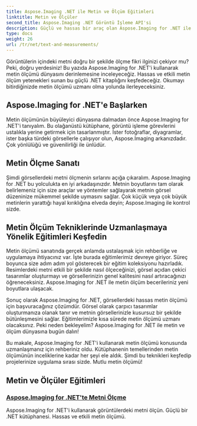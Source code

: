 ```yaml
---
title: Aspose.Imaging .NET ile Metin ve Ölçüm Eğitimleri
linktitle: Metin ve Ölçüler
second_title: Aspose.Imaging .NET Görüntü İşleme API'si
description: Güçlü ve hassas bir araç olan Aspose.Imaging for .NET ile görüntülerdeki metni nasıl ölçeceğinizi öğrenin. Metin ölçüm tekniklerinde uzmanlaşmak için eğitimleri keşfedin.
type: docs
weight: 26
url: /tr/net/text-and-measurements/
---
```


Görüntülerin içindeki metni doğru bir şekilde ölçme fikri ilginizi çekiyor mu? Peki, doğru yerdesiniz! Bu yazıda Aspose.Imaging for .NET'i kullanarak metin ölçümü dünyasını derinlemesine inceleyeceğiz. Hassas ve etkili metin ölçüm yetenekleri sunan bu güçlü .NET kitaplığını keşfedeceğiz. Okumayı bitirdiğinizde metin ölçümü uzmanı olma yolunda ilerleyeceksiniz.

## Aspose.Imaging for .NET'e Başlarken

Metin ölçümünün büyüleyici dünyasına dalmadan önce Aspose.Imaging for .NET'i tanıyalım. Bu olağanüstü kütüphane, görüntü işleme görevlerini ustalıkla yerine getirmek için tasarlanmıştır. İster fotoğraflar, diyagramlar, ister başka türdeki görsellerle çalışıyor olun, Aspose.Imaging arkanızdadır. Çok yönlülüğü ve güvenilirliği ile ünlüdür.

## Metin Ölçme Sanatı

Şimdi görsellerdeki metni ölçmenin sırlarını açığa çıkaralım. Aspose.Imaging for .NET bu yolculukta en iyi arkadaşınızdır. Metnin boyutlarını tam olarak belirlemeniz için size araçlar ve yöntemler sağlayarak metnin görsel düzeninize mükemmel şekilde uymasını sağlar. Çok küçük veya çok büyük metinlerin yarattığı hayal kırıklığına elveda deyin; Aspose.Imaging ile kontrol sizde.

## Metin Ölçüm Tekniklerinde Uzmanlaşmaya Yönelik Eğitimleri Keşfedin

Metin ölçümü sanatında gerçek anlamda ustalaşmak için rehberliğe ve uygulamaya ihtiyacınız var. İşte burada eğitimlerimiz devreye giriyor. Süreç boyunca size adım adım yol gösterecek bir eğitim koleksiyonu hazırladık. Resimlerdeki metni etkili bir şekilde nasıl ölçeceğinizi, görsel açıdan çekici tasarımlar oluşturmayı ve görsellerinizin genel kalitesini nasıl artıracağınızı öğreneceksiniz. Aspose.Imaging for .NET ile metin ölçüm becerileriniz yeni boyutlara ulaşacak.

Sonuç olarak Aspose.Imaging for .NET, görsellerdeki hassas metin ölçümü için başvuracağınız çözümdür. Görsel olarak çarpıcı tasarımlar oluşturmanıza olanak tanır ve metnin görsellerinizle kusursuz bir şekilde bütünleşmesini sağlar. Eğitimlerimizle kısa sürede metin ölçümü uzmanı olacaksınız. Peki neden bekleyelim? Aspose.Imaging for .NET ile metin ve ölçüm dünyasına bugün dalın!

Bu makale, Aspose.Imaging for .NET'i kullanarak metin ölçümü konusunda uzmanlaşmanız için rehberiniz oldu. Kütüphanenin temellerinden metin ölçümünün inceliklerine kadar her şeyi ele aldık. Şimdi bu teknikleri keşfedip projelerinize uygulama sırası sizde. Mutlu metin ölçümü!
## Metin ve Ölçüler Eğitimleri
### [Aspose.Imaging for .NET'te Metni Ölçme](./measure-text/)
Aspose.Imaging for .NET'i kullanarak görüntülerdeki metni ölçün. Güçlü bir .NET kütüphanesi. Hassas ve etkili metin ölçümü.